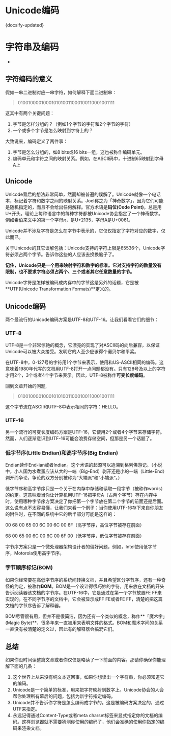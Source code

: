 # Unicode编码
{docsify-updated}




# 字符串及编码
-

## 字符编码的意义
假如一串二进制对应一串字符，如何解释下面二进制串：
>0100100001000101010011000100110001001111

这其中有两个关键问题：

1. 字节是怎样分组的？（例如1个字节的字符和2个字节的字符）
2. 一个或多个字节是怎么映射到字符上的？

大致说来，编码定义了两件事：

1. 字节是怎么分组的，如8 bits或16 bits一组，这也被称作编码单元。
2. 编码单元和字符之间的映射关系。例如，在ASCII码中，十进制65映射到字母A上

## Unicode
Unicode背后的想法非常简单，然而却被普遍的误解了。Unicode就像一个电话本，标记着字符和数字之间的映射关系。Joel称之为「神奇数字」，因为它们可能是随机指定的，而且不会给出任何解释。官方术语是**码位(Code Point)**，总是用U+开头。理论上每种语言中的每种字符都被Unicode协会指定了一个神奇数字。例如希伯来文中的第一个字母א，是U+2135，字母A是U+0061。

Unicode并不涉及字符是怎么在字节中表示的，它仅仅指定了字符对应的数字，仅此而已。

关于Unicode的其它误解包括：Unicode支持的字符上限是65536个，Unicode字符必须占两个字节。告诉你这些的人应该去换换脑子了。

**记住，Unicode只是一个用来映射字符和数字的标准。它对支持字符的数量没有限制，也不要求字符必须占两个、三个或者其它任意数量的字节。**

Unicode字符是怎样被编码成内存中的字节这是另外的话题，它是被**UTF(Unicode Transformation Formats)**定义的。

## Unicode编码
两个最流行的Unicode编码方案是UTF-8和UTF-16。让我们看看它们的细节：

### UTF-8
UTF-8是一个非常惊艳的概念，它漂亮的实现了对ASCII码的向后兼容，以保证Unicode可以被大众接受。发明它的人至少应该得个诺贝尔和平奖。

在UTF-8中，0-127号的字符用1个字节来表示，使用和US-ASCII相同的编码。这意味着1980年代写的文档用UTF-8打开一点问题都没有。只有128号及以上的字符才用2个，3个或者4个字节来表示。因此，UTF-8被称作**可变长度编码**。

回到文章开始的问题,

>0100100001000101010011000100110001001111

这个字节流在ASCII和UTF-8中表示相同的字符：HELLO。

### UTF-16
另一个流行的可变长度编码方案是UTF-16，它使用2个或者4个字节来存储字符。然而，人们逐渐意识到UTF-16可能会浪费存储空间，但那是另一个话题了。

### 低字节序(Little Endian)和高字节序(Big Endian)

Endian读作End-ian或者Indian。这个术语的起源可以追溯到格列佛游记。（小说中，小人国为水煮蛋应该从大的一端（Big-End）剥开还是小的一端（Little-End）剥开而争论，争论的双方分别被称为“大端派”和“小端派”。）

低字节序和高字节序只是一个关于在内存中存储和读取一段字节（被称作words）的约定。这意味着当你让计算机用UTF-16把字母A（占两个字节）存在内存中时，使用哪种字节序方案决定了你把第一个字节放在第二个字节的前面还是后面。这么说有点不太容易懂，让我们来看一个例子：当你使用UTF-16存下来自你朋友的附件时，在不同的系统中它的后半部分可能是这样的：

00 68 00 65 00 6C 00 6C 00 6F（高字节序，高位字节被存在前面）

68 00 65 00 6C 00 6C 00 6F 00（低字节序，低位字节被存在前面）

字节序方案只是一个微处理器架构设计者的偏好问题，例如，Intel使用低字节序，Motorola使用高字节序。

### 字节顺序标记(BOM)
如果你经常要在高低字节序的系统间转换文档，并且希望区分字节序，还有一种奇怪的约定，被称作**BOM**。BOM是一个设计得很巧妙的字符，用来放在文档的开头告诉阅读器该文档的字节序。在UTF-16中，它是通过在第一个字节放置FE FF来实现的。在不同字节序的文档中，它会被显示成FF FE或者FE FF，清楚的把这篇文档的字节序告诉了解释器。

BOM尽管很有用，但并不是很简洁，因为还有一个类似的概念，称作**「魔术字」(Magic Byte)**，很多年来一直被用来表明文件的格式。BOM和魔术字间的关系一直没有被清楚的定义过，因此有的解释器会搞混它们。


## 总结

如果你没时间读整篇文章或者你仅仅是略读了一下前面的内容。那请你确保你能理解下面的几条：

1. 这个世界上从来没有纯文本这回事，如果你想读出一个字符串，你必须知道它的编码。
2. Unicode是一个简单的标准，用来把字符映射到数字上。Unicode协会的人会帮你处理所有幕后的问题，包括为新字符指定编码。
3. Unicode并不告诉你字符是怎么编码成字节的。这是被编码方案决定的，通过UTF来指定。
4. 永远记得通过Content-Type或者meta charset标签来显式指定你的文档的编码。这样浏览器就不需要猜测你使用的编码了，他们会准确的使用你指定的编码来渲染文档。
